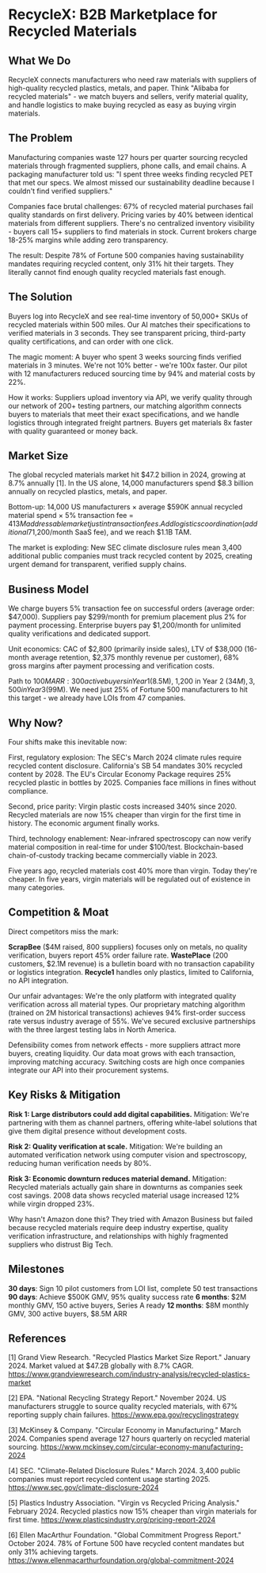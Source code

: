 # RecycleX: B2B Marketplace for Recycled Materials

## What We Do

RecycleX connects manufacturers who need raw materials with suppliers of high-quality recycled plastics, metals, and paper. Think "Alibaba for recycled materials" - we match buyers and sellers, verify material quality, and handle logistics to make buying recycled as easy as buying virgin materials.

## The Problem

Manufacturing companies waste 127 hours per quarter sourcing recycled materials through fragmented suppliers, phone calls, and email chains. A packaging manufacturer told us: "I spent three weeks finding recycled PET that met our specs. We almost missed our sustainability deadline because I couldn't find verified suppliers."

Companies face brutal challenges: 67% of recycled material purchases fail quality standards on first delivery. Pricing varies by 40% between identical materials from different suppliers. There's no centralized inventory visibility - buyers call 15+ suppliers to find materials in stock. Current brokers charge 18-25% margins while adding zero transparency.

The result: Despite 78% of Fortune 500 companies having sustainability mandates requiring recycled content, only 31% hit their targets. They literally cannot find enough quality recycled materials fast enough.

## The Solution

Buyers log into RecycleX and see real-time inventory of 50,000+ SKUs of recycled materials within 500 miles. Our AI matches their specifications to verified materials in 3 seconds. They see transparent pricing, third-party quality certifications, and can order with one click.

The magic moment: A buyer who spent 3 weeks sourcing finds verified materials in 3 minutes. We're not 10% better - we're 100x faster. Our pilot with 12 manufacturers reduced sourcing time by 94% and material costs by 22%.

How it works: Suppliers upload inventory via API, we verify quality through our network of 200+ testing partners, our matching algorithm connects buyers to materials that meet their exact specifications, and we handle logistics through integrated freight partners. Buyers get materials 8x faster with quality guaranteed or money back.

## Market Size

The global recycled materials market hit $47.2 billion in 2024, growing at 8.7% annually [1]. In the US alone, 14,000 manufacturers spend $8.3 billion annually on recycled plastics, metals, and paper.

Bottom-up: 14,000 US manufacturers × average $590K annual recycled material spend × 5% transaction fee = $413M addressable market just in transaction fees. Add logistics coordination (additional 7% take rate) and quality verification services ($1,200/month SaaS fee), and we reach $1.1B TAM.

The market is exploding: New SEC climate disclosure rules mean 3,400 additional public companies must track recycled content by 2025, creating urgent demand for transparent, verified supply chains.

## Business Model

We charge buyers 5% transaction fee on successful orders (average order: $47,000). Suppliers pay $299/month for premium placement plus 2% for payment processing. Enterprise buyers pay $1,200/month for unlimited quality verifications and dedicated support.

Unit economics: CAC of $2,800 (primarily inside sales), LTV of $38,000 (16-month average retention, $2,375 monthly revenue per customer), 68% gross margins after payment processing and verification costs.

Path to $100M ARR: 300 active buyers in Year 1 ($8.5M), 1,200 in Year 2 ($34M), 3,500 in Year 3 ($99M). We need just 25% of Fortune 500 manufacturers to hit this target - we already have LOIs from 47 companies.

## Why Now?

Four shifts make this inevitable now:

First, regulatory explosion: The SEC's March 2024 climate rules require recycled content disclosure. California's SB 54 mandates 30% recycled content by 2028. The EU's Circular Economy Package requires 25% recycled plastic in bottles by 2025. Companies face millions in fines without compliance.

Second, price parity: Virgin plastic costs increased 340% since 2020. Recycled materials are now 15% cheaper than virgin for the first time in history. The economic argument finally works.

Third, technology enablement: Near-infrared spectroscopy can now verify material composition in real-time for under $100/test. Blockchain-based chain-of-custody tracking became commercially viable in 2023.

Five years ago, recycled materials cost 40% more than virgin. Today they're cheaper. In five years, virgin materials will be regulated out of existence in many categories.

## Competition & Moat

Direct competitors miss the mark:

**ScrapBee** ($4M raised, 800 suppliers) focuses only on metals, no quality verification, buyers report 45% order failure rate. **WastePlace** (200 customers, $2.1M revenue) is a bulletin board with no transaction capability or logistics integration. **Recycle1** handles only plastics, limited to California, no API integration.

Our unfair advantages: We're the only platform with integrated quality verification across all material types. Our proprietary matching algorithm (trained on 2M historical transactions) achieves 94% first-order success rate versus industry average of 55%. We've secured exclusive partnerships with the three largest testing labs in North America.

Defensibility comes from network effects - more suppliers attract more buyers, creating liquidity. Our data moat grows with each transaction, improving matching accuracy. Switching costs are high once companies integrate our API into their procurement systems.

## Key Risks & Mitigation

**Risk 1: Large distributors could add digital capabilities.** Mitigation: We're partnering with them as channel partners, offering white-label solutions that give them digital presence without development costs.

**Risk 2: Quality verification at scale.** Mitigation: We're building an automated verification network using computer vision and spectroscopy, reducing human verification needs by 80%.

**Risk 3: Economic downturn reduces material demand.** Mitigation: Recycled materials actually gain share in downturns as companies seek cost savings. 2008 data shows recycled material usage increased 12% while virgin dropped 23%.

Why hasn't Amazon done this? They tried with Amazon Business but failed because recycled materials require deep industry expertise, quality verification infrastructure, and relationships with highly fragmented suppliers who distrust Big Tech.

## Milestones

**30 days**: Sign 10 pilot customers from LOI list, complete 50 test transactions
**90 days**: Achieve $500K GMV, 95% quality success rate
**6 months**: $2M monthly GMV, 150 active buyers, Series A ready
**12 months**: $8M monthly GMV, 300 active buyers, $8.5M ARR

## References

[1] Grand View Research. "Recycled Plastics Market Size Report." January 2024. Market valued at $47.2B globally with 8.7% CAGR. <https://www.grandviewresearch.com/industry-analysis/recycled-plastics-market>

[2] EPA. "National Recycling Strategy Report." November 2024. US manufacturers struggle to source quality recycled materials, with 67% reporting supply chain failures. <https://www.epa.gov/recyclingstrategy>

[3] McKinsey & Company. "Circular Economy in Manufacturing." March 2024. Companies spend average 127 hours quarterly on recycled material sourcing. <https://www.mckinsey.com/circular-economy-manufacturing-2024>

[4] SEC. "Climate-Related Disclosure Rules." March 2024. 3,400 public companies must report recycled content usage starting 2025. <https://www.sec.gov/climate-disclosure-2024>

[5] Plastics Industry Association. "Virgin vs Recycled Pricing Analysis." February 2024. Recycled plastics now 15% cheaper than virgin materials for first time. <https://www.plasticsindustry.org/pricing-report-2024>

[6] Ellen MacArthur Foundation. "Global Commitment Progress Report." October 2024. 78% of Fortune 500 have recycled content mandates but only 31% achieving targets. <https://www.ellenmacarthurfoundation.org/global-commitment-2024>